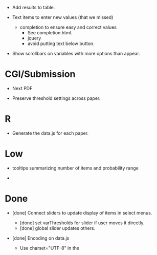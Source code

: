 + Add results to table.
  
+ Text items to enter new values (that we missed)
  + completion to ensure easy and correct values
     + See completion.html.
     + jquery
	 + avoid putting text below button.
  
+ Show scrollbars on variables with more options than appear.  
  

# CGI/Submission

+ Next PDF

+ Preserve threshold settings across paper.

# R

+ Generate the data.js for each paper.

# Low

+ tooltips summarizing number of items and probability range

+ 


# Done

+ [done] Connect sliders to update display of items in select menus.
  + [done] set varThresholds for slider if user moves it directly.
  + [done] global slider updates others.


+ [done] Encoding on data.js
   + Use charset="UTF-8" in the <script>
   
+ [done] Display document info.   

+ [done] Handle links to PDFs with spaces in the file name.   
   + No problem. Had the wrong spelling of Turell-2003.pdf
   

